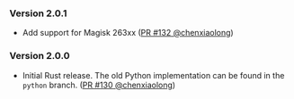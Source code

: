 <!--
    When adding new changelog entries, use [Issue #0] to link to issues and
    [PR #0 @user] to link to pull requests. Then run:

        cargo xtask update-changelog

    to update the actual links at the bottom of the file.
-->

### Version 2.0.1

* Add support for Magisk 263xx ([PR #132 @chenxiaolong])

### Version 2.0.0

* Initial Rust release. The old Python implementation can be found in the `python` branch. ([PR #130 @chenxiaolong])

<!-- Do not manually edit the lines below. Use `cargo xtask update-changelog` to regenerate. -->
[PR #130 @chenxiaolong]: https://github.com/chenxiaolong/avbroot/pull/130
[PR #132 @chenxiaolong]: https://github.com/chenxiaolong/avbroot/pull/132
